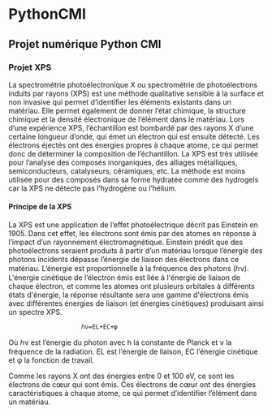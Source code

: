 # PythonCMI

## Projet numérique Python CMI


### Projet XPS

La spectrométrie photoélectronique X ou spectrométrie de photoélectrons induits par rayons (XPS) est une méthode qualitative sensible à la surface et non invasive qui permet d’identifier les éléments existants dans un matériau. Elle permet également de donner l’état chimique, la structure chimique et la densité électronique de l’élément dans le matériau.
Lors d’une expérience XPS, l’échantillon est bombardé par des rayons X d’une certaine longueur d’onde, qui émet un électron qui est ensuite détecté. Les électrons éjectés ont des énergies propres à chaque atome, ce qui permet donc de déterminer la composition de l’échantillon. 
La XPS est très utilisée pour l’analyse des composés inorganiques, des alliages métalliques, semiconducteurs, catalyseurs, céramiques, etc. La méthode est moins utilisée pour des composés dans sa forme hydratée comme des hydrogels car la XPS ne détecte pas l’hydrogène ou l’hélium.

#### Principe de la XPS

La XPS est une application de l’effet photoélectrique décrit pas Einstein en 1905. Dans cet effet, les électrons sont émis par des atomes en réponse à l’impact d’un rayonnement électromagnétique.
Einstein prédit que des photoélectrons seraient produits à partir d’un matériau lorsque l’énergie des photons incidents dépasse l’énergie de liaison des électrons dans ce matériau. L’énergie est proportionnelle à la fréquence des photons (ℎν).  
L'énergie cinétique de l’électron émis est liée à l'énergie de liaison de chaque électron, et comme les atomes ont plusieurs orbitales à différents états d'énergie, la réponse résultante sera une gamme d'électrons émis avec différentes énergies de liaison (et énergies cinétiques) produisant ainsi un spectre XPS.

                        ℎν=EL+EC+φ

Où ℎν est l’énergie du photon avec h la constante de Planck et ν la fréquence de la radiation. EL est l’énergie de liaison, EC l’énergie cinétique et φ la fonction de travail.

Comme les rayons X ont des énergies entre 0 et 100 eV, ce sont les électrons de cœur qui sont émis. Ces électrons de cœur ont des énergies caractéristiques à chaque atome, ce qui permet d’identifier l’élément dans un matériau.

